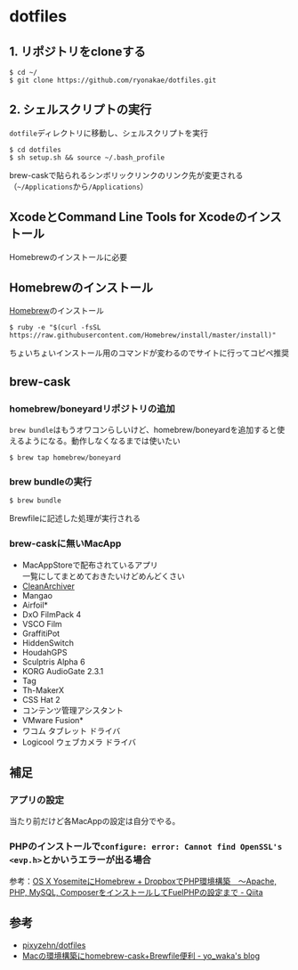dotfiles
=====


## 1. リポジトリをcloneする

    $ cd ~/
    $ git clone https://github.com/ryonakae/dotfiles.git


## 2. シェルスクリプトの実行
`dotfile`ディレクトリに移動し、シェルスクリプトを実行

    $ cd dotfiles
    $ sh setup.sh && source ~/.bash_profile

brew-caskで貼られるシンボリックリンクのリンク先が変更される（`~/Applications`から`/Applications`）


## XcodeとCommand Line Tools for Xcodeのインストール
Homebrewのインストールに必要


## Homebrewのインストール
[Homebrew](http://brew.sh/index_ja.html)のインストール

    $ ruby -e "$(curl -fsSL https://raw.githubusercontent.com/Homebrew/install/master/install)"

ちょいちょいインストール用のコマンドが変わるのでサイトに行ってコピペ推奨


## brew-cask
### homebrew/boneyardリポジトリの追加
`brew bundle`はもうオワコンらしいけど、homebrew/boneyardを追加すると使えるようになる。動作しなくなるまでは使いたい

    $ brew tap homebrew/boneyard


### brew bundleの実行

    $ brew bundle

Brewfileに記述した処理が実行される


### brew-caskに無いMacApp

* MacAppStoreで配布されているアプリ  
  一覧にしてまとめておきたいけどめんどくさい
* [CleanArchiver](https://www.sopht.jp/cleanarchiver/downloads.html)
* Mangao
* Airfoil*
* DxO FilmPack 4
* VSCO Film
* GraffitiPot
* HiddenSwitch
* HoudahGPS
* Sculptris Alpha 6
* KORG AudioGate 2.3.1
* Tag
* Th-MakerX
* CSS Hat 2
* コンテンツ管理アシスタント
* VMware Fusion*
* ワコム タブレット ドライバ
* Logicool ウェブカメラ ドライバ


## 補足
### アプリの設定
当たり前だけど各MacAppの設定は自分でやる。

### PHPのインストールで`configure: error: Cannot find OpenSSL's <evp.h>`とかいうエラーが出る場合
参考：[OS X YosemiteにHomebrew + DropboxでPHP環境構築　〜Apache, PHP, MySQL, ComposerをインストールしてFuelPHPの設定まで - Qiita](http://qiita.com/saltyshiomix/items/aacb5f9635c0d3201174)


## 参考

* [pixyzehn/dotfiles](https://github.com/pixyzehn/dotfiles)
* [Macの環境構築にhomebrew-cask+Brewfile便利 - yo_waka's blog](http://waka.github.io/2014/1/19/homebrew_cask.html)